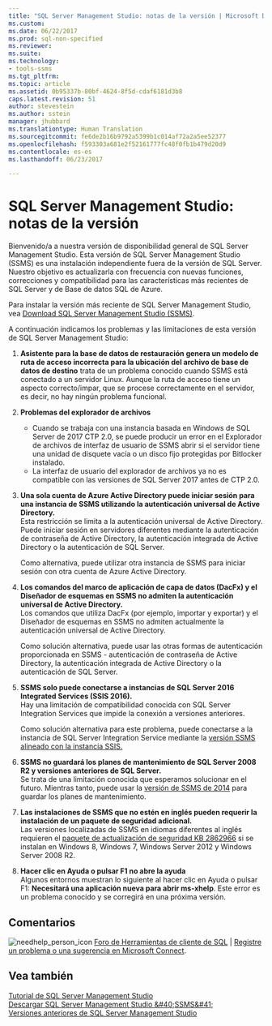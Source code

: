 ```yaml
---
title: "SQL Server Management Studio: notas de la versión | Microsoft Docs"
ms.custom: 
ms.date: 06/22/2017
ms.prod: sql-non-specified
ms.reviewer: 
ms.suite: 
ms.technology:
- tools-ssms
ms.tgt_pltfrm: 
ms.topic: article
ms.assetid: 0b95337b-80bf-4624-8f5d-cdaf6181d3b8
caps.latest.revision: 51
author: stevestein
ms.author: sstein
manager: jhubbard
ms.translationtype: Human Translation
ms.sourcegitcommit: fe6de2b16b9792a5399b1c014af72a2a5ee52377
ms.openlocfilehash: f593303a681e2f52161777fc48f0fb1b479d20d9
ms.contentlocale: es-es
ms.lasthandoff: 06/23/2017

---
```

<a id="sql-server-management-studio----release-notes" class="xliff"></a>

# SQL Server Management Studio: notas de la versión
Bienvenido/a a nuestra versión de disponibilidad general de SQL Server Management Studio.  Esta versión de SQL Server Management Studio (SSMS) es una instalación independiente fuera de la versión de SQL Server. Nuestro objetivo es actualizarla con frecuencia con nuevas funciones, correcciones y compatibilidad para las características más recientes de SQL Server y de Base de datos SQL de Azure.  
  
Para instalar la versión más reciente de SQL Server Management Studio, vea [Download SQL Server Management Studio &#40;SSMS&#41;](../ssms/download-sql-server-management-studio-ssms.md).  
  
A continuación indicamos los problemas y las limitaciones de esta versión de SQL Server Management Studio:  

1. **Asistente para la base de datos de restauración genera un modelo de ruta de acceso incorrecta para la ubicación del archivo de base de datos de destino** 
    trata de un problema conocido cuando SSMS está conectado a un servidor Linux. Aunque la ruta de acceso tiene un aspecto correcto/impar, que se procese correctamente en el servidor, es decir, no hay ningún problema funcional.

2. **Problemas del explorador de archivos**
    - Cuando se trabaja con una instancia basada en Windows de SQL Server de 2017 CTP 2.0, se puede producir un error en el Explorador de archivos de interfaz de usuario de SSMS abrir si el servidor tiene una unidad de disquete vacía o un disco fijo protegidas por Bitlocker instalado. 
    - La interfaz de usuario del explorador de archivos ya no es compatible con las versiones de SQL Server 2017 antes de CTP 2.0.
    


3. **Una sola cuenta de Azure Active Directory puede iniciar sesión para una instancia de SSMS utilizando la autenticación universal de Active Directory.**  
    Esta restricción se limita a la autenticación universal de Active Directory. Puede iniciar sesión en servidores diferentes mediante la autenticación de contraseña de Active Directory, la autenticación integrada de Active Directory o la autenticación de SQL Server.
    
    Como alternativa, puede utilizar otra instancia de SSMS para iniciar sesión con otra cuenta de Azure Active Directory. 
    
4. **Los comandos del marco de aplicación de capa de datos (DacFx) y el Diseñador de esquemas en SSMS no admiten la autenticación universal de Active Directory.**  
    Los comandos que utiliza DacFx (por ejemplo, importar y exportar) y el Diseñador de esquemas en SSMS no admiten actualmente la autenticación universal de Active Directory.
    
    Como solución alternativa, puede usar las otras formas de autenticación proporcionada en SSMS - autenticación de contraseña de Active Directory, la autenticación integrada de Active Directory o la autenticación de SQL Server.

5. **SSMS solo puede conectarse a instancias de SQL Server 2016 Integrated Services (SSIS 2016).**  
    Hay una limitación de compatibilidad conocida con SQL Server Integration Services que impide la conexión a versiones anteriores.
    
    Como solución alternativa para este problema, puede conectarse a la instancia de SQL Server Integration Service mediante la [versión SSMS alineado con la instancia SSIS.](../ssms/previous-sql-server-management-studio-releases.md) 
  
5. **SSMS no guardará los planes de mantenimiento de SQL Server 2008 R2 y versiones anteriores de SQL Server.**  
    Se trata de una limitación conocida que esperamos solucionar en el futuro. Mientras tanto, puede usar la [versión de SSMS de 2014](../ssms/previous-sql-server-management-studio-releases.md) para guardar los planes de mantenimiento.  
    
5. **Las instalaciones de SSMS que no estén en inglés pueden requerir la instalación de un paquete de seguridad adicional.**  
Las versiones localizadas de SSMS en idiomas diferentes al inglés requieren el [paquete de actualización de seguridad KB 2862966](https://support.microsoft.com/en-us/kb/2862966) si se instalan en Windows 8, Windows 7, Windows Server 2012 y Windows Server 2008 R2.

5. **Hacer clic en Ayuda o pulsar F1 no abre la ayuda**  
Algunos entornos muestran lo siguiente al hacer clic en Ayuda o pulsar F1: **Necesitará una aplicación nueva para abrir ms-xhelp**. Este error es un problema conocido y se corregirá en una próxima versión.
  
<a id="feedback" class="xliff"></a>

## Comentarios  
  
![needhelp_person_icon](../ssms/media/needhelp_person_icon.png) [Foro de Herramientas de cliente de SQL](https://social.msdn.microsoft.com/Forums/en-US/home?forum=sqltools) |  [Registre un problema o una sugerencia en Microsoft Connect](https://connect.microsoft.com/SQLServer/Feedback).  
  
<a id="see-also" class="xliff"></a>

## Vea también  
[Tutorial de SQL Server Management Studio](../ssms/use-sql-server-management-studio.md)  
[Descargar SQL Server Management Studio &amp;#40;SSMS&amp;#41;](../ssms/download-sql-server-management-studio-ssms.md)  
[Versiones anteriores de SQL Server Management Studio](../ssms/previous-sql-server-management-studio-releases.md)  

  

